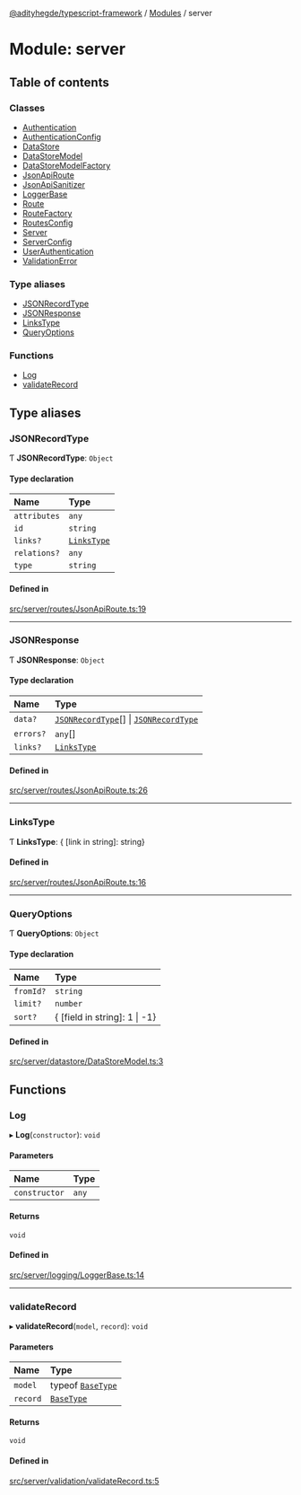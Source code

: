 [@adityhegde/typescript-framework](../README.md) / [Modules](../modules.md) / server

# Module: server

## Table of contents

### Classes

- [Authentication](../classes/server.Authentication.md)
- [AuthenticationConfig](../classes/server.AuthenticationConfig.md)
- [DataStore](../classes/server.DataStore.md)
- [DataStoreModel](../classes/server.DataStoreModel.md)
- [DataStoreModelFactory](../classes/server.DataStoreModelFactory.md)
- [JsonApiRoute](../classes/server.JsonApiRoute.md)
- [JsonApiSanitizer](../classes/server.JsonApiSanitizer.md)
- [LoggerBase](../classes/server.LoggerBase.md)
- [Route](../classes/server.Route.md)
- [RouteFactory](../classes/server.RouteFactory.md)
- [RoutesConfig](../classes/server.RoutesConfig.md)
- [Server](../classes/server.Server.md)
- [ServerConfig](../classes/server.ServerConfig.md)
- [UserAuthentication](../classes/server.UserAuthentication.md)
- [ValidationError](../classes/server.ValidationError.md)

### Type aliases

- [JSONRecordType](server.md#jsonrecordtype)
- [JSONResponse](server.md#jsonresponse)
- [LinksType](server.md#linkstype)
- [QueryOptions](server.md#queryoptions)

### Functions

- [Log](server.md#log)
- [validateRecord](server.md#validaterecord)

## Type aliases

### JSONRecordType

Ƭ **JSONRecordType**: `Object`

#### Type declaration

| Name | Type |
| :------ | :------ |
| `attributes` | `any` |
| `id` | `string` |
| `links?` | [`LinksType`](server.md#linkstype) |
| `relations?` | `any` |
| `type` | `string` |

#### Defined in

[src/server/routes/JsonApiRoute.ts:19](https://github.com/AdityaHegde/typescript-framework/blob/3d90755/src/server/routes/JsonApiRoute.ts#L19)

___

### JSONResponse

Ƭ **JSONResponse**: `Object`

#### Type declaration

| Name | Type |
| :------ | :------ |
| `data?` | [`JSONRecordType`](server.md#jsonrecordtype)[] \| [`JSONRecordType`](server.md#jsonrecordtype) |
| `errors?` | `any`[] |
| `links?` | [`LinksType`](server.md#linkstype) |

#### Defined in

[src/server/routes/JsonApiRoute.ts:26](https://github.com/AdityaHegde/typescript-framework/blob/3d90755/src/server/routes/JsonApiRoute.ts#L26)

___

### LinksType

Ƭ **LinksType**: { [link in string]: string}

#### Defined in

[src/server/routes/JsonApiRoute.ts:16](https://github.com/AdityaHegde/typescript-framework/blob/3d90755/src/server/routes/JsonApiRoute.ts#L16)

___

### QueryOptions

Ƭ **QueryOptions**: `Object`

#### Type declaration

| Name | Type |
| :------ | :------ |
| `fromId?` | `string` |
| `limit?` | `number` |
| `sort?` | { [field in string]: 1 \| -1} |

#### Defined in

[src/server/datastore/DataStoreModel.ts:3](https://github.com/AdityaHegde/typescript-framework/blob/3d90755/src/server/datastore/DataStoreModel.ts#L3)

## Functions

### Log

▸ **Log**(`constructor`): `void`

#### Parameters

| Name | Type |
| :------ | :------ |
| `constructor` | `any` |

#### Returns

`void`

#### Defined in

[src/server/logging/LoggerBase.ts:14](https://github.com/AdityaHegde/typescript-framework/blob/3d90755/src/server/logging/LoggerBase.ts#L14)

___

### validateRecord

▸ **validateRecord**(`model`, `record`): `void`

#### Parameters

| Name | Type |
| :------ | :------ |
| `model` | typeof [`BaseType`](../classes/models.BaseType.md) |
| `record` | [`BaseType`](../classes/models.BaseType.md) |

#### Returns

`void`

#### Defined in

[src/server/validation/validateRecord.ts:5](https://github.com/AdityaHegde/typescript-framework/blob/3d90755/src/server/validation/validateRecord.ts#L5)
